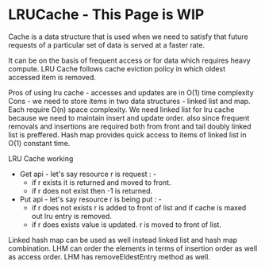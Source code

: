 LRUCache - This Page is WIP
===========================

Cache is a data structure that is used when we need to satisfy that future requests of a particular set of data is served at a faster rate.

It can be on the basis of frequent access or for data which requires heavy compute.
LRU Cache follows cache eviction policy in which oldest accessed item is removed.

Pros of using lru cache - accesses and updates are in O(1) time complexity
Cons - we need to store items in two data structures - linked list and map. Each require O(n) space complexity.
We need linked list for lru cache because we need to maintain insert and update order. also since frequent removals and insertions are required both from front and tail doubly linked list is preffered.
Hash map provides quick access to items of linked list in O(1) constant time.

LRU Cache working 
   * Get api - let's say resource r is request : - 
	 * if r exists it is returned and moved to front. 
	 * if r does not exist then -1 is returned.
   * Put api - let's say resource r is being put : -
     * if r does not exists r is added to front of list and if cache is maxed out lru entry is removed.
     * if r does exists value is updated. r is moved to front of list.
	
Linked hash map can be used as well instead linked list and hash map combination. LHM can order the elements in terms of insertion order as well as access order.
LHM has removeEldestEntry method as well.